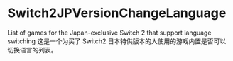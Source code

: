# Switch2JPVersionChangeLanguage
List of games for the Japan-exclusive Switch 2 that support language switching
这是一个为买了 Switch2 日本特供版本的人使用的游戏内置是否可以切换语言的列表。

